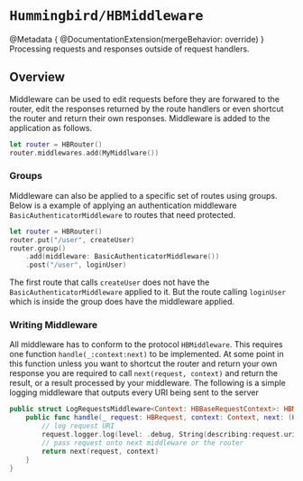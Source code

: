 # ``Hummingbird/HBMiddleware``

@Metadata {
    @DocumentationExtension(mergeBehavior: override)
}
Processing requests and responses outside of request handlers. 

## Overview

Middleware can be used to edit requests before they are forwared to the router, edit the responses returned by the route handlers or even shortcut the router and return their own responses. Middleware is added to the application as follows.

```swift
let router = HBRouter()
router.middlewares.add(MyMiddlware())
```

### Groups

Middleware can also be applied to a specific set of routes using groups. Below is a example of applying an authentication middleware `BasicAuthenticatorMiddleware` to routes that need protected.

```swift
let router = HBRouter()
router.put("/user", createUser)
router.group()
    .add(middleware: BasicAuthenticatorMiddleware())
    .post("/user", loginUser)
```
The first route that calls `createUser` does not have the `BasicAuthenticatorMiddleware` applied to it. But the route calling `loginUser` which is inside the group does have the middleware applied.

### Writing Middleware

All middleware has to conform to the protocol `HBMiddleware`. This requires one function `handle(_:context:next)` to be implemented. At some point in this function unless you want to shortcut the router and return your own response you are required to call `next(request, context)` and return the result, or a result processed by your middleware. The following is a simple logging middleware that outputs every URI being sent to the server

```swift
public struct LogRequestsMiddleware<Context: HBBaseRequestContext>: HBMiddlewareProtocol {
    public func handle(_ request: HBRequest, context: Context, next: (HBRequest, Context) async throws -> HBResponse) async throws -> HBResponse {
        // log request URI
        request.logger.log(level: .debug, String(describing:request.uri.path))
        // pass request onto next middleware or the router
        return next(request, context)
    }
}
```
